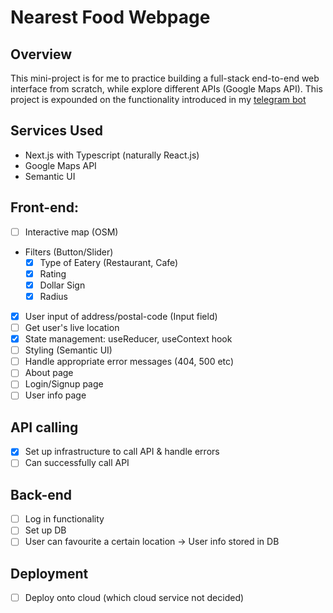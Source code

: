 # Nearest Food Webpage

## Overview

This mini-project is for me to practice building a full-stack end-to-end web interface from scratch, while explore different APIs (Google Maps API).
This project is expounded on the functionality introduced in my [telegram bot](https://github.com/JeraldYik/telegram-bot)

<!-- Access bot on telegram via id [@jyik001_test_bot](https://t.me/jyik001_test_bot) or on [heroku website](https://jyik001-telegram-bot.herokuapp.com/) -->

## Services Used

- Next.js with Typescript (naturally React.js)
- Google Maps API
- Semantic UI

## Front-end:

- [ ] Interactive map (OSM)
- Filters (Button/Slider)
  - [x] Type of Eatery (Restaurant, Cafe)
  - [x] Rating
  - [x] Dollar Sign
  - [x] Radius
- [x] User input of address/postal-code (Input field)
- [ ] Get user's live location
- [x] State management: useReducer, useContext hook
- [ ] Styling (Semantic UI)
- [ ] Handle appropriate error messages (404, 500 etc)
- [ ] About page
- [ ] Login/Signup page
- [ ] User info page

## API calling

- [x] Set up infrastructure to call API & handle errors
- [ ] Can successfully call API

## Back-end

- [ ] Log in functionality
- [ ] Set up DB
- [ ] User can favourite a certain location -> User info stored in DB

## Deployment

- [ ] Deploy onto cloud (which cloud service not decided)
